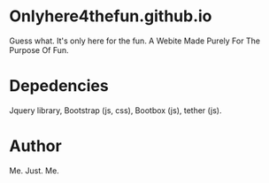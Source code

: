 # Onlyhere4thefun.github.io
Guess what. It's only here for the fun. A Webite Made Purely For The Purpose Of Fun.

# Depedencies 

Jquery library, Bootstrap (js, css), Bootbox (js), tether (js).

# Author
Me. Just. Me.
